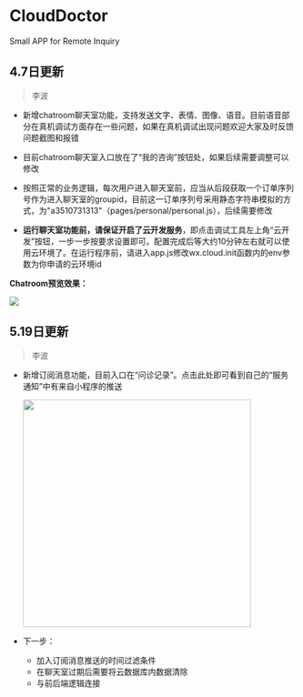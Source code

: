 # CloudDoctor
Small APP for Remote Inquiry

## 4.7日更新

>李波

- 新增chatroom聊天室功能，支持发送文字、表情、图像、语音。目前语音部分在真机调试方面存在一些问题，如果在真机调试出现问题欢迎大家及时反馈问题截图和报错

- 目前chatroom聊天室入口放在了“我的咨询”按钮处，如果后续需要调整可以修改
- 按照正常的业务逻辑，每次用户进入聊天室前，应当从后段获取一个订单序列号作为进入聊天室的groupid，目前这一订单序列号采用静态字符串模拟的方式，为"a3510731313"（pages/personal/personal.js），后续需要修改
- **运行聊天室功能前，请保证开启了云开发服务**，即点击调试工具左上角“云开发”按钮，一步一步按要求设置即可。配置完成后等大约10分钟左右就可以使用云环境了。在运行程序前，请进入app.js修改wx.cloud.init函数内的env参数为你申请的云环境id

**Chatroom预览效果：**

![](https://s1.ax1x.com/2020/04/07/G2nK0A.md.png)

## 5.19日更新

> 李波

- 新增订阅消息功能，目前入口在“问诊记录”。点击此处即可看到自己的“服务通知”中有来自小程序的推送

  <img src="https://s1.ax1x.com/2020/05/19/YIfeg0.png" width = "400"/>

- 下一步：

  - 加入订阅消息推送的时间过滤条件
  - 在聊天室过期后需要将云数据库内数据清除
  - 与前后端逻辑连接

